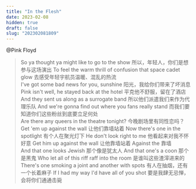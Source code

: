 ```yaml
---
title: "In the Flesh"
date: 2023-02-08
hidden: true
draft: false
slug: "202302081809"
---
```


@Pink Floyd
>So ya thought ya might like to go to the show
所以，年轻人，你们是想参与这场演出
To feel the warm thrill of confusion that space cadet glow
去感受年轻宇航员温暖、混乱的热流
<br>I've got some bad news for you, sunshine
阳光，我给你们带来了坏消息
Pink isn't well, he stayed back at the hotel
平克他不舒服，留在了酒店
And they sent us along as a surrogate band
所以他们派遣我们来作为代理乐队
And we're gonna find out where you fans really stand
而我们要知道你们这些粉丝到底要立足何处
<br>Are there any queers in the theatre tonight?
今晚剧场里有同性恋吗？
Get 'em up against the wall
让他们靠墙站着
Now there's one in the spotlight
有个人在聚光灯下
He don't look right to me
他看起来对我不怀好意
Get him up against the wall
让他靠墙站着
Against the
靠墙
<br>And that one looks Jewish
那个像是犹太人
And that one's a coon
那个是黑鬼
Who let all of this riff raff into the room
是谁叫这些渣滓进来的
There's  one smoking a joint and another with spots
有人在抽烟，还有一个长着麻子
If I had my way I'd have all of you shot
要是我肆无忌惮，会将你们通通击毙